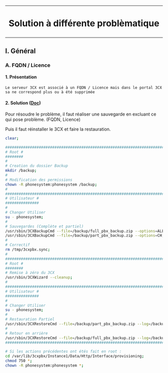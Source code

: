 ------------------------------------------------------------
# <p align='center'> Solution à différente problèmatique </p>

------------------------------------------------------------
## I. Général
### A. FQDN / Licence
#### 1. Présentation
```
Le serveur 3CX est associé à un FQDN / Licence mais dans le portal 3CX sa ne correspond plus ou à été supprimée
```
#### 2. Solution ([Doc](https://www.3cx.com/docs/backup-restore-command-line/))
Pour résoudre le problème, il faut réaliser une sauvegarde en excluant ce qui pose problème. (FQDN, Licence)

Puis il faut réinstaller le 3CX et faire la restauration.

```bash
clear;

#################################################################################################################################
# Root #
########
#
# Creation du dossier Backup
mkdir /backup;
#
# Modification des permissions
chown -R phonesystem:phonesystem /backup;
#
#################################################################################################################################
# Utilisateur #
###############
#
# Changer Utiliser
su - phonesystem;
#
# Sauvegardes (Complète et partiel)
/usr/sbin/3CXBackupCmd --file=/backup/full_pbx_backup.zip --options=ALL                  --log=/backup/pbx-backup_full.log;
/usr/sbin/3CXBackupCmd --file=/backup/part_pbx_backup.zip --options=CH,PROMPTS,FW,REC,VM --log=/backup/pbx-backup_part.log;
#
# Correctif
rm /tmp/3cxpbx.sync;
#
#################################################################################################################################
# Root #
########
# Remise à zéro du 3CX
/usr/sbin/3CXWizard --cleanup;
#
#################################################################################################################################
# Utilisateur #
###############
#
# Changer Utiliser
su - phonesystem;
#
# Restauration Partiel
/usr/sbin/3CXRestoreCmd --file=/backup/part_pbx_backup.zip --log=/backup/pbx_resto_part.log;
#
# Retour en arrière
/usr/sbin/3CXRestoreCmd --file=/backup/full_pbx_backup.zip --log=/backup/pbx_resto_full.log;
#################################################################################################################################
```



```bash
# Si les actions précédentes ont étés fait en root :
cd /var/lib/3cxpbx/Instance1/Data/Http/Interface/provisioning;
chmod 750 *;
chown -R phonesystem:phonesystem *;
```
